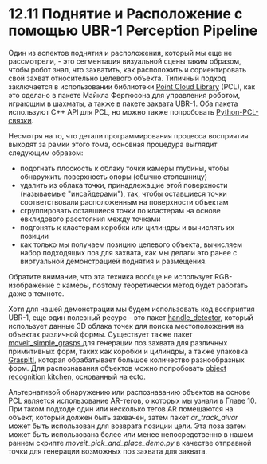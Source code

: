# 12.11 Поднятие и Расположение с помощью UBR-1 Perception Pipeline

Один из аспектов поднятия и расположения, который мы еще не рассмотрели, - это сегментация визуальной сцены таким образом, чтобы робот знал, что захватить, как расположить и сориентировать свой захват относительно целевого объекта. Типичный подход заключается в использовании библиотеки [Point Cloud Library](https://pointclouds.org/) \(PCL\), как это сделано в пакете Майкла Фергюсона для управления роботом, играющим в шахматы, а также в пакете захвата UBR-1. Оба пакета используют C++ API для PCL, но можно также попробовать [Python-PCL-связки](https://github.com/strawlab/python-pcl).

Несмотря на то, что детали программирования процесса восприятия выходят за рамки этого тома, основная процедура выглядит следующим образом:

* подогнать плоскость к облаку точки камеры глубины, чтобы обнаружить поверхность опоры \(обычно столешницу\)
* удалить из облака точки, принадлежащие этой поверхности \(называемые "инсайдерами"\), так, чтобы оставшиеся точки соответствовали расположенным на поверхности объектам
* сгруппировать оставшиеся точки по кластерам на основе евклидового расстояния между точками
* подгонять к кластерам коробки или цилиндры и вычислять их позиции
* как только мы получаем позицию целевого объекта, вычисляем набор подходящих поз для захвата, как мы делали это ранее с виртуальной демонстрацией поднятия и размещения.

Обратите внимание, что эта техника вообще не использует RGB-изображение с камеры, поэтому теоретически метод будет работать даже в темноте.

Хотя для нашей демонстрации мы будем использовать код восприятия UBR-1, еще один полезный ресурс - это пакет [handle\_detector](http://wiki.ros.org/handle_detector), который использует данные 3D облака точек для поиска местоположения на объектах различной формы. Существует также пакет [moveit\_simple\_grasps ](http://wiki.ros.org/moveit_simple_grasps)для генерации поз захвата для различных примитивных форм, таких как коробки и цилиндры, а также упаковка [GraspIt!](http://wiki.ros.org/graspit), которая обрабатывает большое количество разнообразных форм. Для распознавания объектов можно попробовать [object recognition kitchen](http://wg-perception.github.io/object_recognition_core/), основанный на ecto.

Альтернативой обнаружению или распознаванию объектов на основе PCL является использование AR-тегов, о которых мы узнали в Главе 10. При таком подходе один или несколько тегов AR помещаются на объект, который должен быть захвачен, затем пакет _ar\_track\_alvar_ может быть использован для возврата позиции цели. Эта поза затем может быть использована более или менее непосредственно в нашем раннем скрипте _moveit\_pick\_and\_place\_demo.py_ в качестве отправной точки для генерации возможных поз захвата для захвата.



